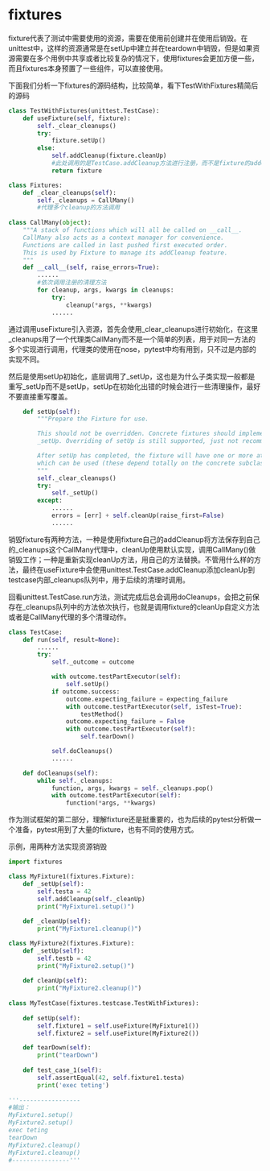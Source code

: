 # fixtures

fixture代表了测试中需要使用的资源，需要在使用前创建并在使用后销毁。在unittest中，这样的资源通常是在setUp中建立并在teardown中销毁，但是如果资源需要在多个用例中共享或者比较复杂的情况下，使用fixtures会更加方便一些，而且fixtures本身预置了一些组件，可以直接使用。

下面我们分析一下fixtures的源码结构，比较简单，看下TestWithFixtures精简后的源码

```python
class TestWithFixtures(unittest.TestCase):
    def useFixture(self, fixture):
        self._clear_cleanups()
        try:
            fixture.setUp()
        else:
            self.addCleanup(fixture.cleanUp) 
            #此处调用的是TestCase.addCleanup方法进行注册，而不是fixture的addCleanup方法
            return fixture

class Fixtures:
    def _clear_cleanups(self):
        self._cleanups = CallMany()
        #代理多个cleanup的方法调用
        
class CallMany(object):
    """A stack of functions which will all be called on __call__.
    CallMany also acts as a context manager for convenience.
    Functions are called in last pushed first executed order.
    This is used by Fixture to manage its addCleanup feature.
    """
    def __call__(self, raise_errors=True):
        ......
        #依次调用注册的清理方法
        for cleanup, args, kwargs in cleanups:
            try:
                cleanup(*args, **kwargs)
            ......
```

通过调用useFixture引入资源，首先会使用_clear_cleanups进行初始化，在这里\_cleanups用了一个代理类CallMany而不是一个简单的列表，用于对同一方法的多个实现进行调用，代理类的使用在nose，pytest中均有用到，只不过是内部的实现不同。

然后是使用setUp初始化，底层调用了\_setUp，这也是为什么子类实现一般都是重写\_setUp而不是setUp，setUp在初始化出错的时候会进行一些清理操作，最好不要直接重写覆盖。

```python
    def setUp(self):
        """Prepare the Fixture for use.

        This should not be overridden. Concrete fixtures should implement
        _setUp. Overriding of setUp is still supported, just not recommended.

        After setUp has completed, the fixture will have one or more attributes
        which can be used (these depend totally on the concrete subclass).
        """
        self._clear_cleanups()
        try:
            self._setUp()
        except:
            ......
            errors = [err] + self.cleanUp(raise_first=False)
            ......
```

销毁fixture有两种方法，一种是使用fixture自己的addCleanup将方法保存到自己的\_cleanups这个CallMany代理中，cleanUp使用默认实现，调用CallMany()做销毁工作；一种是重新实现cleanUp方法，用自己的方法替换。不管用什么样的方法，最终在useFixture中会使用unittest.TestCase.addCleanup添加cleanUp到testcase内部\_cleanups队列中，用于后续的清理时调用。

回看unittest.TestCase.run方法，测试完成后总会调用doCleanups，会把之前保存在\_cleanups队列中的方法依次执行，也就是调用fixture的cleanUp自定义方法或者是CallMany代理的多个清理动作。

```python
class TestCase:
    def run(self, result=None):
        ......
        try:
            self._outcome = outcome

            with outcome.testPartExecutor(self):
                self.setUp()
            if outcome.success:
                outcome.expecting_failure = expecting_failure
                with outcome.testPartExecutor(self, isTest=True):
                    testMethod()
                outcome.expecting_failure = False
                with outcome.testPartExecutor(self):
                    self.tearDown()

            self.doCleanups()
            ......

    def doCleanups(self):
        while self._cleanups:
            function, args, kwargs = self._cleanups.pop()
            with outcome.testPartExecutor(self):
                function(*args, **kwargs)
```

作为测试框架的第二部分，理解fixture还是挺重要的，也为后续的pytest分析做一个准备，pytest用到了大量的fixture，也有不同的使用方式。

示例，用两种方法实现资源销毁

```python
import fixtures

class MyFixture1(fixtures.Fixture):
    def _setUp(self):
        self.testa = 42
        self.addCleanup(self._cleanUp)
        print("MyFixture1.setup()")
        
    def _cleanUp(self):
        print("MyFixture1.cleanup()")

class MyFixture2(fixtures.Fixture):
    def _setUp(self):
        self.testb = 42
        print("MyFixture2.setup()")
        
    def cleanUp(self):
        print("MyFixture2.cleanup()")
           
class MyTestCase(fixtures.testcase.TestWithFixtures):
           
    def setUp(self):
        self.fixture1 = self.useFixture(MyFixture1())
        self.fixture2 = self.useFixture(MyFixture2())

    def tearDown(self):
        print("tearDown")
        
    def test_case_1(self):
        self.assertEqual(42, self.fixture1.testa)
        print('exec teting')
        
'''-----------------        
#输出：
MyFixture1.setup()
MyFixture2.setup()
exec teting
tearDown
MyFixture2.cleanup()
MyFixture1.cleanup()
#----------------'''

```

